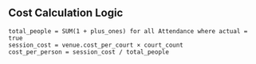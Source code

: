 ## Cost Calculation Logic

```text
total_people = SUM(1 + plus_ones) for all Attendance where actual = true
session_cost = venue.cost_per_court × court_count
cost_per_person = session_cost / total_people
```
